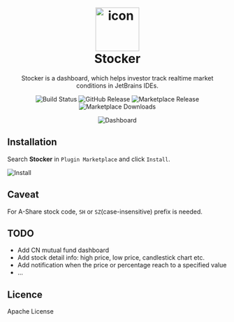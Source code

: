 <h1 align="center">
<img src="https://i.imgur.com/3Xwh4D9.png" width="100" alt="icon"><br>
Stocker
</h1>

<p align="center">
Stocker is a dashboard, which helps investor track realtime market conditions in JetBrains IDEs.
</p>
<p align="center">
<img src="https://dev.azure.com/mvriddle/Stocker/_apis/build/status/WhiteVermouth.intellij-investor-dashboard?branchName=master" alt="Build Status" />
<img src="https://img.shields.io/github/v/release/WhiteVermouth/intellij-investor-dashboard" alt="GitHub Release" />
<img src="https://img.shields.io/jetbrains/plugin/v/com.vermouthx.intellij-investor-dashboard" alt="Marketplace Release" />
<img src="https://img.shields.io/jetbrains/plugin/d/com.vermouthx.intellij-investor-dashboard" alt="Marketplace Downloads" />
</p>
<p align="center">
<img src="https://i.imgur.com/mdX1Sk8.png" alt="Dashboard"/>
</p>

## Installation

Search **Stocker** in `Plugin Marketplace` and click `Install`.

![Install](https://i.imgur.com/g3AODxd.png)

## Caveat

For A-Share stock code, `SH` or `SZ`(case-insensitive) prefix is needed.

## TODO

- Add CN mutual fund dashboard
- Add stock detail info: high price, low price, candlestick chart etc.
- Add notification when the price or percentage reach to a specified value
- ...

## Licence

Apache License
